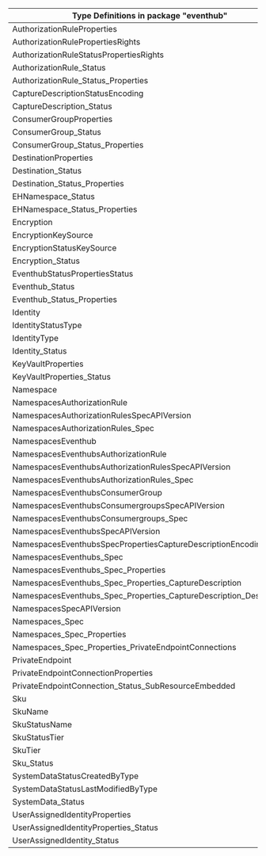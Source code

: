 | Type Definitions in package "eventhub"                             | v1alpha1api20211101 | v1beta20211101 |
|--------------------------------------------------------------------|---------------------|----------------|
| AuthorizationRuleProperties                                        | v1alpha1api20211101 | v1beta20211101 |
| AuthorizationRulePropertiesRights                                  | v1alpha1api20211101 | v1beta20211101 |
| AuthorizationRuleStatusPropertiesRights                            | v1alpha1api20211101 | v1beta20211101 |
| AuthorizationRule_Status                                           | v1alpha1api20211101 | v1beta20211101 |
| AuthorizationRule_Status_Properties                                | v1alpha1api20211101 | v1beta20211101 |
| CaptureDescriptionStatusEncoding                                   | v1alpha1api20211101 | v1beta20211101 |
| CaptureDescription_Status                                          | v1alpha1api20211101 | v1beta20211101 |
| ConsumerGroupProperties                                            | v1alpha1api20211101 | v1beta20211101 |
| ConsumerGroup_Status                                               | v1alpha1api20211101 | v1beta20211101 |
| ConsumerGroup_Status_Properties                                    | v1alpha1api20211101 | v1beta20211101 |
| DestinationProperties                                              | v1alpha1api20211101 | v1beta20211101 |
| Destination_Status                                                 | v1alpha1api20211101 | v1beta20211101 |
| Destination_Status_Properties                                      | v1alpha1api20211101 | v1beta20211101 |
| EHNamespace_Status                                                 | v1alpha1api20211101 | v1beta20211101 |
| EHNamespace_Status_Properties                                      | v1alpha1api20211101 | v1beta20211101 |
| Encryption                                                         | v1alpha1api20211101 | v1beta20211101 |
| EncryptionKeySource                                                | v1alpha1api20211101 | v1beta20211101 |
| EncryptionStatusKeySource                                          | v1alpha1api20211101 | v1beta20211101 |
| Encryption_Status                                                  | v1alpha1api20211101 | v1beta20211101 |
| EventhubStatusPropertiesStatus                                     | v1alpha1api20211101 | v1beta20211101 |
| Eventhub_Status                                                    | v1alpha1api20211101 | v1beta20211101 |
| Eventhub_Status_Properties                                         | v1alpha1api20211101 | v1beta20211101 |
| Identity                                                           | v1alpha1api20211101 | v1beta20211101 |
| IdentityStatusType                                                 | v1alpha1api20211101 | v1beta20211101 |
| IdentityType                                                       | v1alpha1api20211101 | v1beta20211101 |
| Identity_Status                                                    | v1alpha1api20211101 | v1beta20211101 |
| KeyVaultProperties                                                 | v1alpha1api20211101 | v1beta20211101 |
| KeyVaultProperties_Status                                          | v1alpha1api20211101 | v1beta20211101 |
| Namespace                                                          | v1alpha1api20211101 | v1beta20211101 |
| NamespacesAuthorizationRule                                        | v1alpha1api20211101 | v1beta20211101 |
| NamespacesAuthorizationRulesSpecAPIVersion                         |                     | v1beta20211101 |
| NamespacesAuthorizationRules_Spec                                  | v1alpha1api20211101 | v1beta20211101 |
| NamespacesEventhub                                                 | v1alpha1api20211101 | v1beta20211101 |
| NamespacesEventhubsAuthorizationRule                               | v1alpha1api20211101 | v1beta20211101 |
| NamespacesEventhubsAuthorizationRulesSpecAPIVersion                |                     | v1beta20211101 |
| NamespacesEventhubsAuthorizationRules_Spec                         | v1alpha1api20211101 | v1beta20211101 |
| NamespacesEventhubsConsumerGroup                                   | v1alpha1api20211101 | v1beta20211101 |
| NamespacesEventhubsConsumergroupsSpecAPIVersion                    |                     | v1beta20211101 |
| NamespacesEventhubsConsumergroups_Spec                             | v1alpha1api20211101 | v1beta20211101 |
| NamespacesEventhubsSpecAPIVersion                                  |                     | v1beta20211101 |
| NamespacesEventhubsSpecPropertiesCaptureDescriptionEncoding        | v1alpha1api20211101 | v1beta20211101 |
| NamespacesEventhubs_Spec                                           | v1alpha1api20211101 | v1beta20211101 |
| NamespacesEventhubs_Spec_Properties                                | v1alpha1api20211101 | v1beta20211101 |
| NamespacesEventhubs_Spec_Properties_CaptureDescription             | v1alpha1api20211101 | v1beta20211101 |
| NamespacesEventhubs_Spec_Properties_CaptureDescription_Destination | v1alpha1api20211101 | v1beta20211101 |
| NamespacesSpecAPIVersion                                           |                     | v1beta20211101 |
| Namespaces_Spec                                                    | v1alpha1api20211101 | v1beta20211101 |
| Namespaces_Spec_Properties                                         | v1alpha1api20211101 | v1beta20211101 |
| Namespaces_Spec_Properties_PrivateEndpointConnections              | v1alpha1api20211101 | v1beta20211101 |
| PrivateEndpoint                                                    | v1alpha1api20211101 | v1beta20211101 |
| PrivateEndpointConnectionProperties                                | v1alpha1api20211101 | v1beta20211101 |
| PrivateEndpointConnection_Status_SubResourceEmbedded               | v1alpha1api20211101 | v1beta20211101 |
| Sku                                                                | v1alpha1api20211101 | v1beta20211101 |
| SkuName                                                            | v1alpha1api20211101 | v1beta20211101 |
| SkuStatusName                                                      | v1alpha1api20211101 | v1beta20211101 |
| SkuStatusTier                                                      | v1alpha1api20211101 | v1beta20211101 |
| SkuTier                                                            | v1alpha1api20211101 | v1beta20211101 |
| Sku_Status                                                         | v1alpha1api20211101 | v1beta20211101 |
| SystemDataStatusCreatedByType                                      | v1alpha1api20211101 | v1beta20211101 |
| SystemDataStatusLastModifiedByType                                 | v1alpha1api20211101 | v1beta20211101 |
| SystemData_Status                                                  | v1alpha1api20211101 | v1beta20211101 |
| UserAssignedIdentityProperties                                     | v1alpha1api20211101 | v1beta20211101 |
| UserAssignedIdentityProperties_Status                              | v1alpha1api20211101 | v1beta20211101 |
| UserAssignedIdentity_Status                                        | v1alpha1api20211101 | v1beta20211101 |
